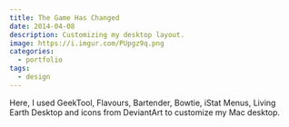 ```yaml
---
title: The Game Has Changed
date: 2014-04-08
description: Customizing my desktop layout.
image: https://i.imgur.com/PUpgz9q.png
categories:
  - portfolio
tags:
  - design
---
```


Here, I used GeekTool, Flavours, Bartender, Bowtie, iStat Menus, Living Earth Desktop and icons from DeviantArt to customize my Mac desktop.

